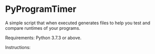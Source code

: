 # PyProgramTimer
A simple script that when executed generates files to help you test and compare runtimes of your programs.

Requirements:
Python 3.7.3 or above. 

Instructions:
